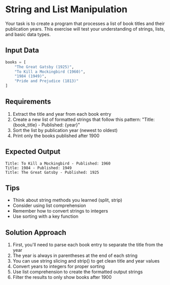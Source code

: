 # String and List Manipulation

Your task is to create a program that processes a list of book titles and their publication years. This exercise will test your understanding of strings, lists, and basic data types.

## Input Data

```python
books = [
    "The Great Gatsby (1925)",
    "To Kill a Mockingbird (1960)", 
    "1984 (1949)",
    "Pride and Prejudice (1813)"
]
```

## Requirements

1. Extract the title and year from each book entry
2. Create a new list of formatted strings that follow this pattern: "Title: {book_title} - Published: {year}"
3. Sort the list by publication year (newest to oldest)
4. Print only the books published after 1900

## Expected Output

```
Title: To Kill a Mockingbird - Published: 1960
Title: 1984 - Published: 1949
Title: The Great Gatsby - Published: 1925
```

## Tips

- Think about string methods you learned (split, strip)
- Consider using list comprehension
- Remember how to convert strings to integers
- Use sorting with a key function

## Solution Approach

1. First, you'll need to parse each book entry to separate the title from the year
2. The year is always in parentheses at the end of each string
3. You can use string slicing and strip() to get clean title and year values
4. Convert years to integers for proper sorting
5. Use list comprehension to create the formatted output strings
6. Filter the results to only show books after 1900 